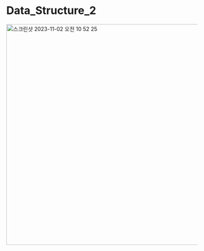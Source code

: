 # Data_Structure_2
<img width="581" alt="스크린샷 2023-11-02 오전 10 52 25" src="https://github.com/KIMMIN5/Data_Structure_2/assets/121488861/7b5b414a-d595-45d4-a4e1-0a44e93c995a">
